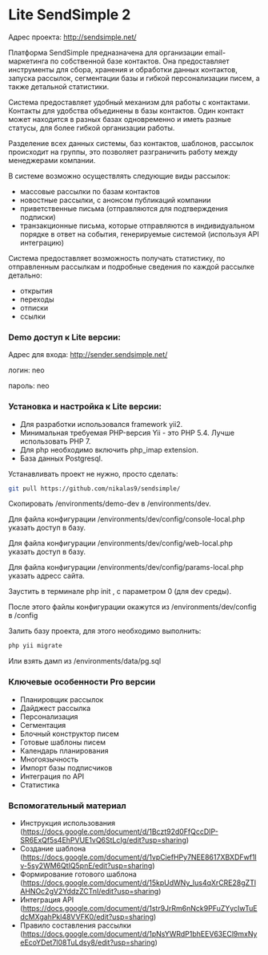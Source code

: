 # Lite SendSimple 2

Адрес проекта: http://sendsimple.net/

Платформа SendSimple предназначена для организации email-маркетинга по собственной базе контактов. Она предоставляет инструменты для сбора, хранения и обработки данных контактов, запуска рассылок, сегментации базы и гибкой персонализации писем, а также детальной статистики.

Система предоставляет удобный механизм для работы с контактами. Контакты для удобства объединены в базы контактов. Один контакт может находится в разных базах одновременно и иметь разные статусы, для более гибкой организации работы.

Разделение всех данных системы, баз контактов, шаблонов, рассылок происходит на группы, это позволяет разграничить работу между менеджерами компании.

В системе возможно осуществлять следующие виды рассылок:
- массовые рассылки по базам контактов
- новостные рассылки, с анонсом публикаций компании
- приветственные письма (отправляются для подтверждения подписки)
- транзакционные письма, которые отправляются в индивидуальном порядке в ответ на события, генерируемые системой (используя API интеграцию)

Система предоставляет возможность получать статистику,
по отправленным рассылкам и подробные сведения по каждой рассылке детально:
- открытия
- переходы
- отписки
- ссылки


### Demo доступ к Lite версии: 
 
 Адрес для входа: http://sender.sendsimple.net/

 логин: neo
 
 пароль: neo


### Установка и настройка к Lite версии:

- Для разработки использовался framework yii2.
- Минимальная требуемая PHP-версия Yii - это PHP 5.4. Лучше использовать PHP 7.
- Для php необходимо включить php_imap extension.
- База данных Postgresql.

Устанавливать проект не нужно, просто сделать:
```bash
git pull https://github.com/nikalas9/sendsimple/
```
Скопировать /environments/demo-dev в /environments/dev.

Для файла конфигурации /environments/dev/config/console-local.php указать доступ в базу.

Для файла конфигурации /environments/dev/config/web-local.php указать доступ в базу.

Для файла конфигурации /environments/dev/config/params-local.php указать адресс сайта.

Заустить в терминале php init , с параметром 0 (для dev среды).

После этого файлы конфигурации окажутся из /environments/dev/config в /config

Залить базу проекта, для этого необходимо выполнить:

```bash
php yii migrate
```

Или взять дамп из /environments/data/pg.sql


### Ключевые особенности Pro версии 

- Планировщик рассылок
- Дайджест рассылка
- Персонализация
- Сегментация
- Блочный конструктор писем
- Готовые шаблоны писем
- Календарь планирования
- Многоязычность
- Импорт базы подписчиков
- Интеграция по API
- Статистика


### Вспомогательный материал

- Инструкция использования (https://docs.google.com/document/d/1Bczt92d0FfQccDIP-SR6ExQf5s4EhPVUE1vQ6StLcIg/edit?usp=sharing)
- Создание шаблона (https://docs.google.com/document/d/1vpCiefHPy7NEE8617XBXDFwf1lv-5sy2WM6QtIQ5pnE/edit?usp=sharing)
- Формирование готового шаблона (https://docs.google.com/document/d/15kpUdWNy_Ius4qXrCRE28gZTlAHNOc2gV2YddzZCTnI/edit?usp=sharing)
- Интеграция API (https://docs.google.com/document/d/1str9JrRm6nNck9PFuZYycIwTuEdcMXgahPkl48VVFK0/edit?usp=sharing)
- Правило составления рассылки (https://docs.google.com/document/d/1pNsYWRdP1bhEEV63ECl9mxNyeEcoYDet7l08TuLdsy8/edit?usp=sharing)


